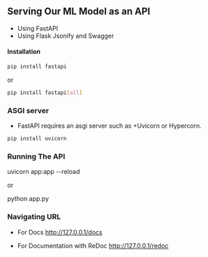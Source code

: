 ## Serving Our ML Model as an API
+ Using FastAPI
+ Using Flask Jsonify and Swagger

#### Installation
```bash
pip install fastapi
```
or
```bash
pip install fastapi[all]
```


### ASGI server
+ FastAPI requires an asgi server such as
+Uvicorn or Hypercorn.

```bash
pip install uvicorn
```

### Running The API
uvicorn app:app --reload

or

python app.py


### Navigating URL
+ For Docs
http://127.0.0.1/docs

+ For Documentation with ReDoc
http://127.0.0.1/redoc

